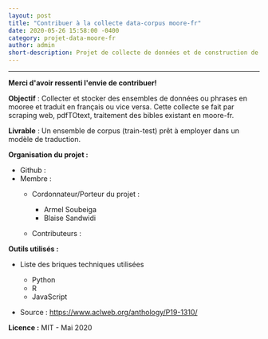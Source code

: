 ```yaml
---
layout: post
title: "Contribuer à la collecte data-corpus moore-fr"
date: 2020-05-26 15:58:00 -0400
category: projet-data-moore-fr
author: admin
short-description: Projet de collecte de données et de construction de corpus moore-fr
---
```


-----
**Merci d'avoir ressenti l'envie de contribuer!** 


**Objectif** : Collecter et stocker des ensembles de données ou phrases en mooree et traduit en français ou vice versa. Cette collecte se fait par scraping web, pdfTOtext, traitement des bibles existant en moore-fr. 

**Livrable** : Un ensemble de corpus (train-test) prêt à employer dans un modèle de traduction.

**Organisation du projet :**

- Github : 
- Membre :
    - Cordonnateur/Porteur du projet :
      - Armel Soubeiga
      - Blaise Sandwidi
      
     - Contributeurs :

**Outils utilisés :**

- Liste des briques techniques utilisées
    - Python
    - R
    - JavaScript
    
- Source  : https://www.aclweb.org/anthology/P19-1310/

**Licence :** MIT - Mai 2020
